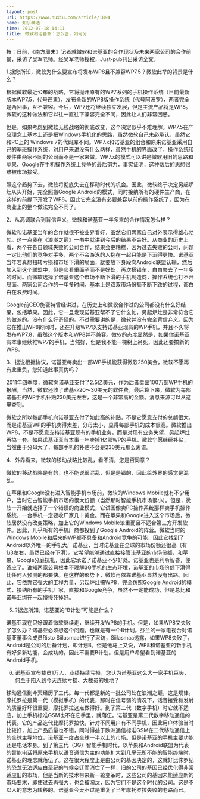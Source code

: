 ```yaml
---
layout: post
url: https://www.huxiu.com/article/1894
name: 知乎精选
time: 2012-07-18 14:11
title: 微软和诺基亚：怎么合，如何分
---
```

按：日前，《南方周末》记者就微软和诺基亚的合作现状及未来两家公司的合作前景，采访了吴军老师。经吴军老师授权，Just-pub刊出采访全文。

1.据您所知，微软为什么要宣布将发布WP8且不兼容WP7.5？微软此举的背景是什么？

根据微软最近公布的战略，它将抛开原有的WP7系列的手机操作系统（目前最新版本WP7.5，代号芒果），发布全新的WP8版操作系统（代号阿波罗），两者完全是两回事，互不兼容。今后，WP7还将继续独立发展，但是主流产品将是WP8。微软的这种做法和它以往一直往下兼容完全不同，因此让人们非常困惑。

但是，如果考虑到微软无线战略的彻底改变，这个决定似乎不难理解。WP7.5在产品理念上基本上还是把Windows手机化的思路，虽然微软自己未必承认，虽然它和PC上的 Windows 7的代码库不同。WP7.x和诺基亚的组合和原来诺基亚采用自己的塞班操作系统，对用户来讲没有什么两样，虽然手机的界面改了，操作系统和硬件由两家不同的公司而不是一家来做。WP7.x的模式可以讲是微软用旧的思路和苹果、Google在手机操作系统上竞争的最后努力，事实证明，这种落后的思想很难被市场接受。

照这个趋势下去，微软将彻底失去在移动时代的机会。因此，微软终于决定另起炉灶从头开始，完全照搬Google Android的模式，同时接纳所有的硬件生产商，在这样的前提下开发了WP8。因此它完全没有必要兼容以前的操作系统了，因为在商业上的整个做法完全不同了。

2．从高调联合到背信弃义，微软和诺基亚一年多来的合作情况怎么样？

微软和诺基亚当年的合作就很不被业界看好，虽然它们两家自己对外表示得雄心勃勃。这一点我在《浪潮之巅》一书中就讲到今后的结果不会好。从商业的历史上看，两个在各自领域失败的公司合作，结果会更糟糕，因为过去失败的公司，问题一定比他们的竞争对手多，两个不会游泳的人抱在一起只能是下沉得更快。诺基亚当年若真想扭转亏损和市场下滑的局面，就要放下身段向Android联盟认输，然后加入到这个联盟中，但是它看重面子而不是好处，再次搭错车，白白失去了一年多的时间。而微软选择了诺基亚这个市场不断下滑的手机制造商，操作系统也打不开局面。两家公司合作的一年多时间，基本上是双双市场份额不断下跌的过程，都白白在浪费时间。

Google前CEO施密特曾经讲过，在历史上和微软合作过的公司都没有什么好结果，包括苹果。因此，它一旦发现诺基亚帮不了它什么忙，另起炉灶是非常符合它的做派的。没有什么好奇怪的。不过需要讲的是，微软并没有完全背信弃义。因为它在推出WP8的同时，还在升级WP7以支持诺基亚现有的WP手机，并且不久将发布WP7.8，虽然这个版本和WP8并不兼容。微软的态度显然是，如果你诺基亚有本事继续推WP7的手机，当然好，但是我不能一棵树上吊死，因此还要搞新的WP8。

3．据说根据协议，诺基亚每卖出一部WP手机能获得微软250美金，微软不愿再有此重负，您知道此事真伪吗？

2011年四季度，微软向诺基亚支付了2.5亿美元，作为后者卖出100万部WP手机的报酬，当然，微软还收了诺基亚20～30美元的软件费，最后算下来，微软为每部诺基亚的WP手机补贴230美元左右，这是一个非常高的金额。消息来源可以从这里查到。

微软之所以每部手机向诺基亚支付了如此高的补贴，不是它愿意支付的总额很大，而是诺基亚WP的手机卖得太差，分母太小，显得每部手机的成本很高。微软推出WP8，不是不愿意支持诺基亚现有的手机业务，而是对现有业务失望，另起炉灶再搞一套。如果诺基亚真有本事一年卖掉1亿部WP的手机，微软宁愿继续补贴，当然由于分母大了，每部手机的补贴不会是230美元那么离谱。

4．外界看来，微软的移动战略比较乱，看不清，您是否同意？

微软的移动战略是有的，也不能说很混乱，但是是错的，因此给外界的感觉是混乱。

在苹果和Google没有进入智能手机市场前，微软的Windows Mobile就有不少用户，当时它占智能手机市场的很大份额（当然那时智能手机市场很小）。但是，微软一开始就选择了一个错误的商业模式，它试图像卖PC操作系统那样卖手机操作系统，一台手机一定要收厂家几十美金。而在苹果和Google进入这个市场后，微软居然没有改变策略，加上它的Windows Mobile笨重而且不适合第三方开发软件。因此，几乎所有的手机厂商都投到了Google Android的阵营。微软当时的Windows Mobile和后来的WP都不具备和Android竞争的可能，因此它找到了Android以外唯一的手机大厂诺基亚，当时诺基亚在全球的市场份额还很高（有1/3左右，虽然已经在下滑）。它希望能够通过直接接管诺基亚的市场份额，和苹果、Google分庭抗礼，因此它承诺了诺基亚不少好处。诺基亚也是利令智昏，便答应了。谁知两家公司根本不理解3G手机的生态环境，诺基亚的市场份额下滑得比任何人预测的都要快。在这样的形势下，微软再依靠诺基亚显然没有出路。因此，它依靠它强大的工程力量，另起炉灶搞WP8，完全仿照Google Android的模式，接纳所有的手机厂家，直接和Google竞争，虽然不一定能成功，但是总比和诺基亚绑在一起慢慢死掉好。

5. ?据您所知，诺基亚的“B计划”可能是什么？

诺基亚现在只好跟着微软继续走，继续开发WP8的手机。但是，如果WP8又失败了怎么办？诺基亚必须想这个问题，也就是有一个B计划。芬兰的一家电视台对诺基亚董事会成员Risto Siilasmaa进行了采访，Siilasmaa透露，如果WP8失败了，Android是公司的后备计划，即计划B。但是他马上又说，WP8和诺基亚的新手机有好多新功能，会成功的，因此不需要B计划。但是用户希望看到诺基亚的Android手机。

6. 诺基亚宣布裁员1万人，业绩持续亏损，您认为诺基亚这么大一家手机巨头，何至于陷入到今天连续亏损、大裁员的境地？

移动通信到今天经历了三代。每一代都是新的一批公司处在浪潮之巅，这是规律。摩托罗拉是第一代（模拟手机）的代表，那时在信号弱的情况下，话音接受和发射的质量好坏很重要，摩托罗拉这点做得好。到了第二代（数字手机）时它就不适应，加上手机标准GSM也不在它手里，就落伍。诺基亚是第二代数字移动通信的代表。它的产品迭代比摩托罗拉快，针对不同用户有不同手机，因此用户体验当时比较好，加上产品质量也不错，同时得益于欧洲通信标准GSM在二代移动通信上的全球主导地位，诺基亚一度占全球一半以上的市场。但是诺基亚的手机主要功能还是电话本身。到了第三代（3G）智能手机时代，以苹果和Android联盟为代表的智能电话将原来手机以语音通信为主的功能扩大到几乎无所不能的智能终端时，诺基亚的理念就落伍了。这在很大程度上是由公司的基因决定的，这就好比侏罗纪的恐龙无法适应白垩纪的气候变迁而消亡了一样，旧的公司的基因已经优化得非常适应旧的市场，但是当新的技术带来新一轮变革时，这些公司的基因未能适应新的市场要求，即使过去再强大，也会被淘汰，因为它们不是这个时代的公司。这是不以人的意志为转移的。诺基亚今天不过是重复了当年摩托罗拉失败的老路而已。

